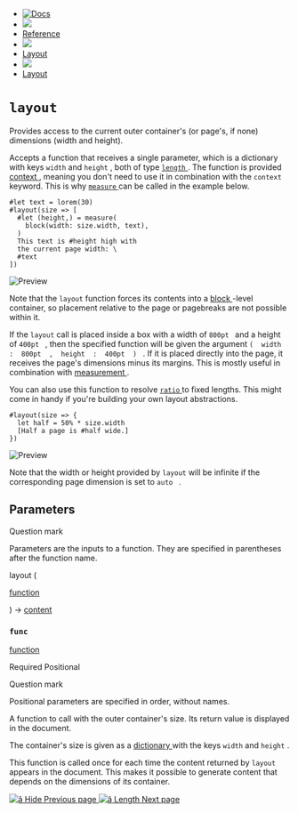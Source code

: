   * [ ![Docs](/assets/icons/16-docs-dark.svg) ](/docs)
  * ![](/assets/icons/16-arrow-right.svg)
  * [ Reference ](/docs/reference/)
  * ![](/assets/icons/16-arrow-right.svg)
  * [ Layout ](/docs/reference/layout/)
  * ![](/assets/icons/16-arrow-right.svg)
  * [ Layout ](/docs/reference/layout/layout/)

#  ` layout `

Provides access to the current outer container's (or page's, if none)
dimensions (width and height).

Accepts a function that receives a single parameter, which is a dictionary
with keys ` width ` and ` height ` , both of type [ ` length `
](/docs/reference/layout/length/ "`length`") . The function is provided [
context ](/docs/reference/context/ "context") , meaning you don't need to use
it in combination with the ` context ` keyword. This is why [ ` measure `
](/docs/reference/layout/measure/ "`measure`") can be called in the example
below.

    
    
    #let text = lorem(30)
    #layout(size => [
      #let (height,) = measure(
        block(width: size.width, text),
      )
      This text is #height high with
      the current page width: \
      #text
    ])
    

![Preview](/assets/docs/SI9ZxtAftdvELQJYlwu_CgAAAAAAAAAA.png)

Note that the ` layout ` function forces its contents into a [ block
](/docs/reference/layout/block/ "block") -level container, so placement
relative to the page or pagebreaks are not possible within it.

If the ` layout ` call is placed inside a box with a width of ` 800pt  ` and a
height of ` 400pt  ` , then the specified function will be given the argument
` (  width  :  800pt  ,  height  :  400pt  )  ` . If it is placed directly
into the page, it receives the page's dimensions minus its margins. This is
mostly useful in combination with [ measurement
](/docs/reference/layout/measure/) .

You can also use this function to resolve [ ` ratio `
](/docs/reference/layout/ratio/ "`ratio`") to fixed lengths. This might come
in handy if you're building your own layout abstractions.

    
    
    #layout(size => {
      let half = 50% * size.width
      [Half a page is #half wide.]
    })
    

![Preview](/assets/docs/1AoOPrEARH2i9ZcdcamicAAAAAAAAAAA.png)

Note that the width or height provided by ` layout ` will be infinite if the
corresponding page dimension is set to ` auto  ` .

##  Parameters

Question mark

Parameters are the inputs to a function. They are specified in parentheses
after the function name.

layout  (

[ function ](/docs/reference/foundations/function/)

)  -> [ content ](/docs/reference/foundations/content/)

###  ` func `

[ function ](/docs/reference/foundations/function/)

Required  Positional

Question mark

Positional parameters are specified in order, without names.

A function to call with the outer container's size. Its return value is
displayed in the document.

The container's size is given as a [ dictionary
](/docs/reference/foundations/dictionary/ "dictionary") with the keys ` width
` and ` height ` .

This function is called once for each time the content returned by ` layout `
appears in the document. This makes it possible to generate content that
depends on the dimensions of its container.

[ ![â](/assets/icons/16-arrow-right.svg) Hide  Previous page
](/docs/reference/layout/hide/) [ ![â](/assets/icons/16-arrow-right.svg)
Length  Next page  ](/docs/reference/layout/length/)

